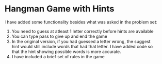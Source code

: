 <h1> Hangman Game with Hints </h1>

I have added some functionality besides what was asked in the problem set:

1. You need to guess at atleast 1 letter correctly before hints are available
2. You can type pass to give up and end the game
3. In the original version, if you had guessed a letter wrong, the suggest hint would still include words that had that letter. I have added code so that the hint showing possible words is more accurate.
4. I have included a brief set of rules in the game

